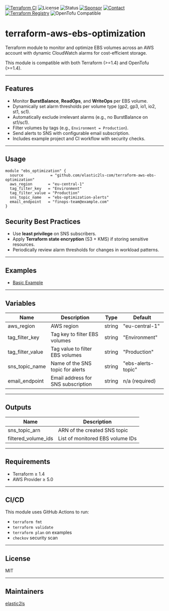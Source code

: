[![Terraform CI](https://github.com/elastic2ls-com/terraform-aws-ebs-optimization/actions/workflows/terraform.yml/badge.svg)](https://github.com/elastic2ls-com/terraform-aws-ebs-optimization/actions)
![License](https://img.shields.io/badge/license-MIT-brightgreen?logo=mit)
![Status](https://img.shields.io/badge/status-active-brightgreen.svg?logo=git)
[![Sponsor](https://img.shields.io/badge/sponsors-AlexanderWiechert-blue.svg?logo=github-sponsors)](https://github.com/sponsors/AlexanderWiechert/)
[![Contact](https://img.shields.io/badge/website-elastic2ls.com-blue.svg?logo=google-chrome)](https://www.elastic2ls.com/)
[![Terraform Registry](https://img.shields.io/badge/download-blue.svg?logo=terraform&style=social)](https://registry.terraform.io/modules/elastic2ls-com/ebs-optimization/aws/latest)
![OpenTofu Compatible](https://img.shields.io/badge/OpenTofu-Compatible-4E9A06?logo=opentofu)

# terraform-aws-ebs-optimization

Terraform module to monitor and optimize EBS volumes across an AWS account with dynamic CloudWatch alarms for cost-efficient storage.

This module is compatible with both Terraform (>=1.4) and OpenTofu (>=1.4).

---

## Features

- Monitor **BurstBalance**, **ReadOps**, and **WriteOps** per EBS volume.
- Dynamically set alarm thresholds per volume type (gp2, gp3, io1, io2, st1, sc1).
- Automatically exclude irrelevant alarms (e.g., no BurstBalance on st1/sc1).
- Filter volumes by tags (e.g., `Environment = Production`).
- Send alerts to SNS with configurable email subscription.
- Includes example project and CI workflow with security checks.

---

## Usage

```hcl
module "ebs_optimization" {
  source            = "github.com/elastic2ls-com/terraform-aws-ebs-optimization"
  aws_region       = "eu-central-1"
  tag_filter_key   = "Environment"
  tag_filter_value = "Production"
  sns_topic_name   = "ebs-optimization-alerts"
  email_endpoint   = "finops-team@example.com"
}
```
## Security Best Practices

- Use **least privilege** on SNS subscribers.
- Apply **Terraform state encryption** (S3 + KMS) if storing sensitive resources.
- Periodically review alarm thresholds for changes in workload patterns.

---

## Examples

- [Basic Example](./examples/basic/main.tf)

---

## Variables

| Name               | Description                         | Type    | Default             |
|---------------------|-------------------------------------|---------|---------------------|
| aws_region         | AWS region                         | string  | "eu-central-1"     |
| tag_filter_key     | Tag key to filter EBS volumes      | string  | "Environment"      |
| tag_filter_value   | Tag value to filter EBS volumes    | string  | "Production"       |
| sns_topic_name     | Name of the SNS topic for alerts   | string  | "ebs-alerts-topic" |
| email_endpoint     | Email address for SNS subscription | string  | n/a (required)     |

---

## Outputs

| Name                 | Description                     |
|-----------------------|---------------------------------|
| sns_topic_arn        | ARN of the created SNS topic   |
| filtered_volume_ids  | List of monitored EBS volume IDs |

---

## Requirements

- Terraform ≥ 1.4
- AWS Provider ≥ 5.0

---

## CI/CD

This module uses GitHub Actions to run:

- `terraform fmt`
- `terraform validate`
- `terraform plan` on examples
- `checkov` security scan

---

## License

MIT

---

## Maintainers

[elastic2ls](https://github.com/elastic2ls-com)
